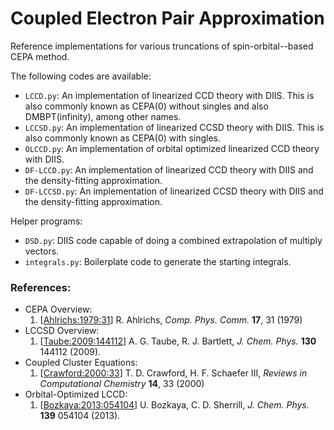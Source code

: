 Coupled Electron Pair Approximation
======================

Reference implementations for various truncations of spin-orbital--based CEPA method. 

The following codes are available:
- `LCCD.py`: An implementation of linearized CCD theory with DIIS.
This is also commonly known as CEPA(0) without singles and also DMBPT(infinity), among other names.
- `LCCSD.py`: An implementation of linearized CCSD theory with DIIS.
This is also commonly known as CEPA(0) with singles.
- `OLCCD.py`: An implementation of orbital optimized linearized CCD theory with DIIS.
- `DF-LCCD.py`: An implementation of linearized CCD theory with DIIS and the density-fitting approximation.
- `DF-LCCSD.py`: An implementation of linearized CCSD theory with DIIS and the density-fitting approximation.

Helper programs:
- `DSD.py`: DIIS code capable of doing a combined extrapolation of multiply vectors.
- `integrals.py`: Boilerplate code to generate the starting integrals. 

### References:
- CEPA Overview:
    1. [[Ahlrichs:1979:31](https://www.sciencedirect.com/science/article/pii/0010465579900675)] R. Ahlrichs, *Comp. Phys. Comm.* **17**, 31 (1979)
- LCCSD Overview:
    1. [[Taube:2009:144112](https://aip.scitation.org/doi/10.1063/1.3115467)] A. G. Taube, R. J. Bartlett, *J. Chem. Phys.* **130** 144112 (2009).
- Coupled Cluster Equations:
    1. [[Crawford:2000:33](https://onlinelibrary.wiley.com/doi/10.1002/9780470125915.ch2)] T. D. Crawford, H. F. Schaefer III, *Reviews in Computational Chemistry* **14**, 33 (2000)
- Orbital-Optimized LCCD:
    1. [[Bozkaya:2013:054104](https://aip.scitation.org/doi/10.1063/1.4816628)] U. Bozkaya, C. D. Sherrill, *J. Chem. Phys.* **139** 054104 (2013).
